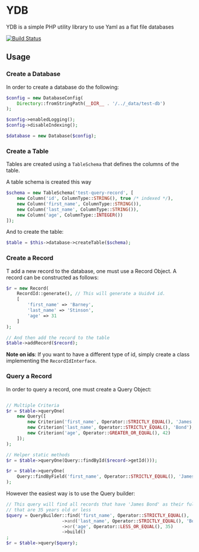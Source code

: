 # YDB
YDB is a simple PHP utility library to use Yaml as a flat file databases

[![Build Status](https://travis-ci.com/Morebec/YDB.svg?branch=master)](https://travis-ci.com/Morebec/YDB)

## Usage

### Create a Database
In order to create a database do the following:

```php
$config = new DatabaseConfig(
    Directory::fromStringPath(__DIR__ . '/../_data/test-db')
);

$config->enabledLogging();
$config->disableIndexing();

$database = new Database($config);
```

### Create a Table
Tables are created using a `TableSchema` that defines the columns of the table.

A table schema is created this way
```php
$schema = new TableSchema('test-query-record', [
    new Column('id', ColumnType::STRING(), true /* indexed */),
    new Column('first_name', ColumnType::STRING()),
    new Column('last_name', ColumnType::STRING()),
    new Column('age', ColumnType::INTEGER())
]);
```

And to create the table: 

```php
$table = $this->database->createTable($schema);
```

### Create a Record
T add a new record to the database, one must use a Record Object.
A record can be constructed as follows:

```php
$r = new Record(
    RecordId::generate(), // This will generate a Uuidv4 id.
    [
        'first_name' => 'Barney',
        'last_name' => 'Stinson',
        'age' => 31
    ]
);

// And then add the record to the table
$table->addRecord($record);
```

**Note on ids**: If you want to have a different type of id, simply create a class 
implementing the `RecordIdInterface`.

### Query a Record
In order to query a record, one must create a Query Object:

```php

// Multiple Criteria
$r = $table->queryOne(
    new Query([
        new Criterion('first_name', Operator::STRICTLY_EQUAL(), 'James'),
        new Criterion('last_name', Operator::STRICTLY_EQUAL(), 'Bond'),
        new Criterion('age', Operator::GREATER_OR_EQUAL(), 42)
    ]);
);

// Helper static methods
$r = $table->queryOne(Query::findById($record->getId()));

$r = $table->queryOne(
    Query::findByField('first_name', Operator::STRICTLY_EQUAL(), 'James')
);
```

However the easiest way is to use the Query builder:

```php
// This query will find all records that have 'James Bond' as their full name or
// that are 35 years old or less
$query = QueryBuilder::find('first_name', Operator::STRICTLY_EQUAL(), 'James')
                     ->and('last_name', Operator::STRICTLY_EQUAL(), 'Bond')
                     ->or('age', Operator::LESS_OR_EQUAL(), 35)
                     ->build()
;
$r = $table->query($query);
```

